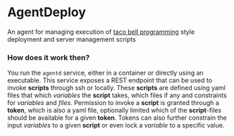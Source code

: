 # AgentDeploy

An agent for managing execution of [taco bell programming](http://widgetsandshit.com/teddziuba/2010/10/taco-bell-programming.html) style deployment and server management scripts

### How does it work then?
You run the `agentd` service, either in a container or directly using an executable. This service exposes a REST endpoint that can be used to invoke **scripts** through ssh or locally.
These **scripts** are defined using yaml files that which *variables* the **script** takes, which files if any and constraints for *variables* and *files*.
Permission to invoke a **script** is granted through a **token**, which is also a yaml file, optionally limited which of the **script**-files should be available for a given **token**.
Tokens can also further constrain the input *variables* to a given **script** or even lock a *variable* to a specific value.
